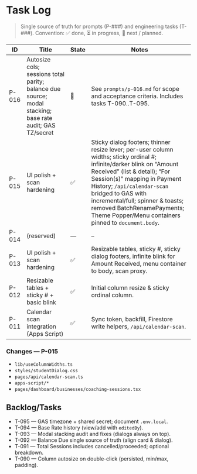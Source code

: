 # Task Log

> Single source of truth for prompts (P-###) and engineering tasks (T-###).
> Convention: ✅ done, ⏳ in progress, 🧭 next / planned.

| ID    | Title                                    | State | Notes |
|-------|------------------------------------------|-------|-------|
| P-016 | Autosize cols; sessions total parity; balance due source; modal stacking; base rate audit; GAS TZ/secret | 🧭    | See `prompts/p-016.md` for scope and acceptance criteria. Includes tasks T-090..T-095. |
| P-015 | UI polish + scan hardening               | ✅    | Sticky dialog footers; thinner resize lever; per-user column widths; sticky ordinal #; infinite/darker blink on “Amount Received” (list & detail); “For Session(s)” mapping in Payment History; `/api/calendar-scan` bridged to GAS with incremental/full; spinner & toasts; removed BatchRenamePayments; Theme Popper/Menu containers pinned to `document.body`. |
| P-014 | (reserved)                               | —     | – |
| P-013 | UI polish + scan hardening               | ✅    | Resizable tables, sticky #, sticky dialog footers, infinite blink for Amount Received, menu container to body, scan proxy. |
| P-012 | Resizable tables + sticky # + basic blink| ✅    | Initial column resize & sticky ordinal column. |
| P-011 | Calendar scan integration (Apps Script)  | ✅    | Sync token, backfill, Firestore write helpers, `/api/calendar-scan`. |

### Changes — P-015

- `lib/useColumnWidths.ts`
- `styles/studentDialog.css`
- `pages/api/calendar-scan.ts`
- `apps-script/*`
- `pages/dashboard/businesses/coaching-sessions.tsx`

## Backlog/Tasks

- T-095 — GAS timezone + shared secret; document `.env.local`.
- T-094 — Base Rate history (view/add with `editedBy`).
- T-093 — Modal stacking audit and fixes (dialogs always on top).
- T-092 — Balance Due single source of truth (align card & dialog).
- T-091 — Total Sessions includes cancelled/proceeded; optional breakdown.
- T-090 — Column autosize on double-click (persisted, min/max, padding).
